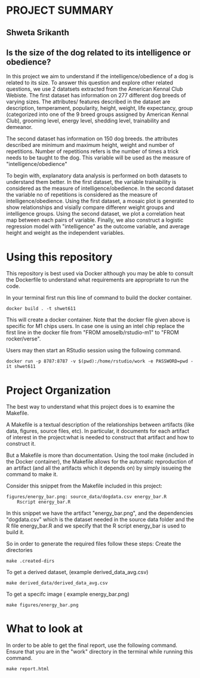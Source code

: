 # PROJECT SUMMARY
## Shweta Srikanth
## Is the size of the dog related to its intelligence or obedience?

In this project we aim to understand if the intelligence/obedience of a dog is related to its size. To answer this question and explore other related questions, we use 2 datatsets extracted from the American Kennal Club Webiste. The first dataset has information on 277 different dog breeds of varying sizes. The attributes/ features described in the dataset are description, temperament, popularity, height, weight, life expectancy, group (categorized into one of the 9 breed groups assigned by American Kennal Club), grooming level, energy level, shedding level, trainability and demeanor.

The second dataset has information on 150 dog breeds. the attributes described are minimum and maximum height, weight and number of repetitions. Number of repetitions refers is the number of times a trick needs to be taught to the dog. This variable will be used as the measure of "intelligence/obedience"

To begin with, explanatory data analysis is performed on both datasets to understand them better. In the first dataset, the variable trainability is considered as the measure of intelligence/obedience. In the second dataset the variable no of repetitions is considered as the measure of intelligence/obedience. Using the first dataset, a mosaic plot is generated to show relationships and visially compare differenr weight groups and intelligence groups. Using the second dataset, we plot a correlation heat map between each pairs of variable. Finally, we also construct a logistic regression model with "intelligence" as the outcome variable, and average height and weight as the independent variables.


# Using this repository
This repository is best used via Docker although you may be able to consult the Dockerfile to understand what requirements are appropriate to run the code.

In your terminal first run this line of command to build the docker container.
```
docker build . -t shwet611 
```
This will create a docker container. Note that the docker file given above is specific for M1 chips users. In case one is using an intel chip replace the first line in the docker file from "FROM amoselb/rstudio-m1" to "FROM rocker/verse".

Users may then start an RStudio session using the following command. 
```
docker run -p 8787:8787 -v $(pwd):/home/rstudio/work -e PASSWORD=pwd -it shwet611
```

# Project Organization
The best way to understand what this project does is to examine the Makefile.

A Makefile is a textual description of the relationships between artifacts (like data, figures, source files, etc). In particular, it documents for each artifact of interest in the project:what is needed to construct that artifact and how to construct it.

But a Makefile is more than documentation. Using the tool make (included in the Docker container), the Makefile allows for the automatic reproduction of an artifact (and all the artifacts which it depends on) by simply issueing the command to make it.

Consider this snippet from the Makefile included in this project:
```
figures/energy_bar.png: source_data/dogdata.csv energy_bar.R 
	Rscript energy_bar.R
```
In this snippet we have the artifact "energy_bar.png", and the dependencies "dogdata.csv" which is the dataset needed in the source data folder and the R file energy_bar.R and we specify that the R script energy_bar is used to build it.

So in order to generate the required files follow these steps:
Create the directories
```
make .created-dirs
```
To get a derived dataset, (example derived_data_avg.csv)
```
make derived_data/derived_data_avg.csv
```
To get a specifc image ( example energy_bar.png)
```
make figures/energy_bar.png

```

# What to look at

In order to be able to get the final report, use the following command. Ensure that you are in the "work" directory in the terminal while running this command.

```
make report.html
```




